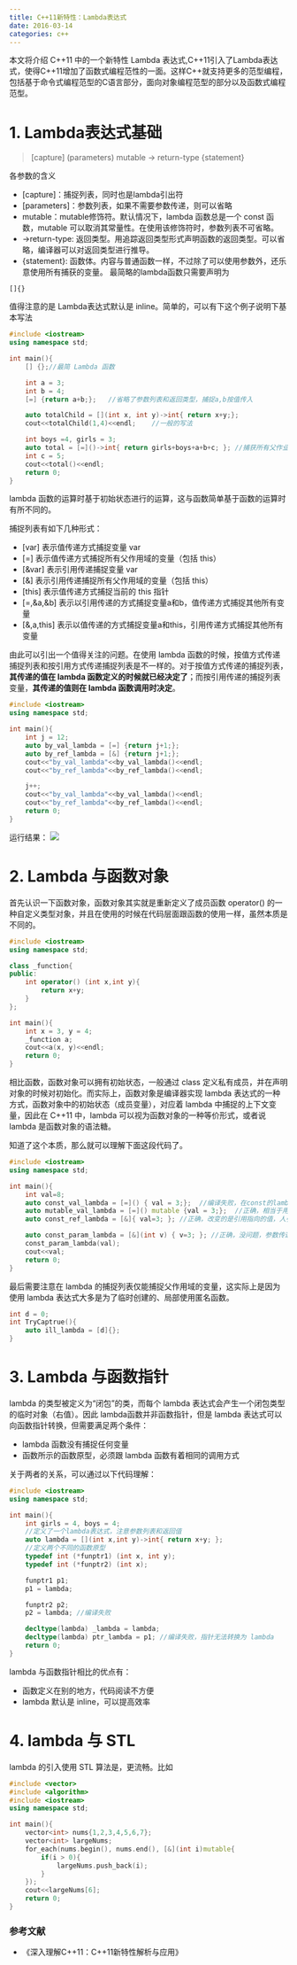 ```yaml
---
title: C++11新特性：Lambda表达式
date: 2016-03-14
categories: c++
---
```



本文将介绍 C++11 中的一个新特性 Lambda 表达式,C++11引入了Lambda表达式，使得C++11增加了函数式编程范性的一面。这样C++就支持更多的范型编程，包括基于命令式编程范型的C语言部分，面向对象编程范型的部分以及函数式编程范型。

# 1. Lambda表达式基础

> \[capture\] (parameters) mutable -> return-type {statement}

各参数的含义

- \[capture\]：捕捉列表，同时也是lambda引出符
- \[parameters\]：参数列表，如果不需要参数传递，则可以省略
- mutable：mutable修饰符。默认情况下，lambda 函数总是一个 const 函数，mutable 可以取消其常量性。在使用该修饰符时，参数列表不可省略。
- ->return-type: 返回类型。用追踪返回类型形式声明函数的返回类型。可以省略，编译器可以对返回类型进行推导。
- {statement}: 函数体。内容与普通函数一样，不过除了可以使用参数外，还乐意使用所有捕获的变量。
最简略的lambda函数只需要声明为

```
[]{}
```

值得注意的是 Lambda表达式默认是 inline。简单的，可以有下这个例子说明下基本写法

``` cpp
#include <iostream>
using namespace std;

int main(){
	[] {};//最简 Lambda 函数

	int a = 3;
	int b = 4;
	[=] {return a+b;};   //省略了参数列表和返回类型，捕捉a,b按值传入

	auto totalChild = [](int x, int y)->int{ return x+y;};
	cout<<totalChild(1,4)<<endl;	//一般的写法

	int boys =4, girls = 3;
	auto total = [=]()->int{ return girls+boys+a+b+c; }; //捕获所有父作业域的变量，并按值传入,c无法被捕捉，报错
	int c = 5;
	cout<<total()<<endl;
	return 0;
}
```

lambda 函数的运算时基于初始状态进行的运算，这与函数简单基于函数的运算时有所不同的。

捕捉列表有如下几种形式：


- \[var\] 表示值传递方式捕捉变量 var
- \[=\] 表示值传递方式捕捉所有父作用域的变量（包括 this）
- \[&var\] 表示引用传递捕捉变量 var
- \[&\] 表示引用传递捕捉所有父作用域的变量（包括 this）
- \[this\] 表示值传递方式捕捉当前的 this 指针
- \[=,&a,&b\] 表示以引用传递的方式捕捉变量a和b，值传递方式捕捉其他所有变量
- \[&,a,this\] 表示以值传递的方式捕捉变量a和this，引用传递方式捕捉其他所有变量


由此可以引出一个值得关注的问题。在使用 lambda 函数的时候，按值方式传递捕捉列表和按引用方式传递捕捉列表是不一样的。对于按值方式传递的捕捉列表，**其传递的值在 lambda 函数定义的时候就已经决定了**；而按引用传递的捕捉列表变量，**其传递的值则在 lambda 函数调用时决定**。

```cpp
#include <iostream>
using namespace std;

int main(){
	int j = 12;
	auto by_val_lambda = [=] {return j+1;};
	auto by_ref_lambda = [&] {return j+1;};
	cout<<"by_val_lambda"<<by_val_lambda()<<endl;
	cout<<"by_ref_lambda"<<by_ref_lambda()<<endl;

	j++;
	cout<<"by_val_lambda"<<by_val_lambda()<<endl;
	cout<<"by_ref_lambda"<<by_ref_lambda()<<endl;
	return 0;
}
```

运行结果：
![](http://7xrvqe.com1.z0.glb.clouddn.com/16-3-15/28253622.jpg)

# 2. Lambda 与函数对象
首先认识一下函数对象，函数对象其实就是重新定义了成员函数 operator() 的一种自定义类型对象，并且在使用的时候在代码层面跟函数的使用一样，虽然本质是不同的。

```cpp
#include <iostream>
using namespace std;

class _function{
public:
	int operator() (int x,int y){
		return x+y;
	}
};

int main(){
	int x = 3, y = 4;
	_function a;
	cout<<a(x, y)<<endl;
	return 0;
}
```

相比函数，函数对象可以拥有初始状态，一般通过 class 定义私有成员，并在声明对象的时候对初始化。而实际上，函数对象是编译器实现 lambda 表达式的一种方式，函数对象中的初始状态（成员变量），对应着 lambda 中捕捉的上下文变量，因此在 C++11 中，lambda 可以视为函数对象的一种等价形式，或者说 lambda 是函数对象的语法糖。

知道了这个本质，那么就可以理解下面这段代码了。

```cpp
#include <iostream>
using namespace std;

int main(){
	int val=8;
	auto const_val_lambda = [=]() { val = 3;};  //编译失败，在const的lambda中修改捕捉的变量（相当于成员变量）
	auto mutable_val_lambda = [=]() mutable {val = 3;};  //正确，相当于用 mutable 修饰成员变量
	auto const_ref_lambda = [&]{ val=3; }; //正确，改变的是引用指向的值，人引用本身未改变

	auto const_param_lambda = [&](int v) { v=3; }; //正确，没问题，参数传递val，对 val 一点影响都没有
	const_param_lambda(val);
	cout<<val;
	return 0;
}
```

最后需要注意在 lambda 的捕捉列表仅能捕捉父作用域的变量，这实际上是因为使用 lambda 表达式大多是为了临时创建的、局部使用匿名函数。

```cpp
int d = 0;
int TryCaptrue(){
	auto ill_lambda = [d]{};
}
```

# 3. Lambda 与函数指针
lambda 的类型被定义为“闭包”的类，而每个 lambda 表达式会产生一个闭包类型的临时对象（右值）。因此 lambda函数并非函数指针，但是 lambda 表达式可以向函数指针转换，但需要满足两个条件：

- lambda 函数没有捕捉任何变量
- 函数所示的函数原型，必须跟 lambda 函数有着相同的调用方式 

关于两者的关系，可以通过以下代码理解：

```cpp
#include <iostream>
using namespace std;

int main(){
	int girls = 4, boys = 4;
	//定义了一个lambda表达式，注意参数列表和返回值
	auto lambda = [](int x,int y)->int{ return x+y; };
	//定义两个不同的函数原型
	typedef int (*funptr1) (int x, int y);
	typedef int (*funptr2) (int x);

	funptr1 p1;
	p1 = lambda;

	funptr2 p2;
	p2 = lambda; //编译失败

	decltype(lambda) _lambda = lambda;
	decltype(lambda) ptr_lambda = p1; //编译失败，指针无法转换为 lambda
	return 0;
}

```

lambda 与函数指针相比的优点有：
- 函数定义在别的地方，代码阅读不方便
- lambda 默认是 inline，可以提高效率

# 4. lambda 与 STL
lambda 的引入使用 STL 算法是，更流畅。比如

```cpp
#include <vector>
#include <algorithm>
#include <iostream>
using namespace std;

int main(){
	vector<int> nums{1,2,3,4,5,6,7};
	vector<int> largeNums;
	for_each(nums.begin(), nums.end(), [&](int i)mutable{
		if(i > 0){
			largeNums.push_back(i);
		}
	});
	cout<<largeNums[6];
	return 0;
}

```

### 参考文献
   
- 《深入理解C++11：C++11新特性解析与应用》 